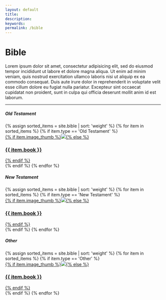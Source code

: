 ```yaml
---
layout: default
title:
description:
keywords:
permalink: /bible
---
```

<div class="uk-container uk-container-xsmall uk-margin-medium-bottom uk-margin-large-top">
	<div class="uk-text-lead uk-margin-medium-bottom">
	<h1>Bible</h1>
	<p>Lorem ipsum dolor sit amet, consectetur adipisicing elit, sed do eiusmod tempor incididunt ut labore et dolore magna aliqua. Ut enim ad minim veniam, quis nostrud exercitation ullamco laboris nisi ut aliquip ex ea commodo consequat. Duis aute irure dolor in reprehenderit in voluptate velit esse cillum dolore eu fugiat nulla pariatur. Excepteur sint occaecat cupidatat non proident, sunt in culpa qui officia deserunt mollit anim id est laborum.</p>
	<hr/>
	<h5>Old Testament </h5>
	<div class="uk-container uk-margin-large-top uk-margin-large-bottom">
    <div class="uk-grid-small uk-child-width-1-3@s uk-child-width-1-3@m uk-child-width-1-3@l uk-grid-match" uk-grid>
	{% assign sorted_items = site.bible | sort: 'weight' %}
	{% for item in sorted_items %}
	{% if item.type == 'Old Testament' %}
	<div>
		<a href="{{item.url}}" class="uk-card uk-card-default uk-card-hover uk-flex uk-flex-center uk-flex-middle" style="min-height: 249.39px">{% if item.image_thumb %}<img src="{{item.image_thumb}}" class="uk-card-media-top">{% else %}<h3 class="uk-card-title uk-text-center uk-text-middle">{{ item.book }}</h3>{% endif %}</a>
	</div>
	{% endif %}
	{% endfor %}
	</div>
	<h5>New Testament </h5>
	<div class="uk-grid-small uk-child-width-1-3@s uk-child-width-1-3@m uk-child-width-1-3@l uk-grid-match" uk-grid>
	{% assign sorted_items = site.bible | sort: 'weight' %}
	{% for item in sorted_items %}
	{% if item.type == 'New Testament' %}
	<div>
		<a href="{{item.url}}" class="uk-card uk-card-default uk-card-hover uk-flex uk-flex-center uk-flex-middle" style="min-height: 249.39px">{% if item.image_thumb %}<img src="{{item.image_thumb}}" class="uk-card-media-top">{% else %}<h3 class="uk-card-title uk-text-center uk-text-middle">{{ item.book }}</h3>{% endif %}</a>
	</div>
	{% endif %}
	{% endfor %}
	</div>
    <h5>Other</h5>
	<div class="uk-grid-small uk-child-width-1-3@s uk-child-width-1-3@m uk-child-width-1-3@l uk-grid-match" uk-grid>
	{% assign sorted_items = site.bible | sort: 'weight' %}
	{% for item in sorted_items %}
	{% if item.type == 'Other' %}
	<div>
		<a href="{{item.url}}" class="uk-card uk-card-default uk-card-hover uk-flex uk-flex-center uk-flex-middle" style="min-height: 249.39px">{% if item.image_thumb %}<img src="{{item.image_thumb}}" class="uk-card-media-top">{% else %}<h3 class="uk-card-title uk-text-center uk-text-middle">{{ item.book }}</h3>{% endif %}</a>
	</div>
	{% endif %}
	{% endfor %}
	</div>
	</div>
</div>
